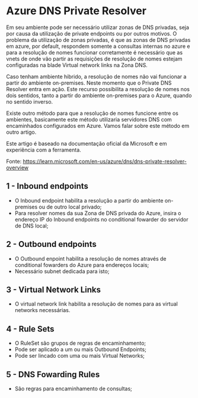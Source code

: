 # Azure DNS Private Resolver

Em seu ambiente pode ser necessário utilizar zonas de DNS privadas, seja por causa da utilização de private endpoints ou por outros motivos. O problema da utilização de zonas privadas, é que as zonas de DNS privadas em azure, por default, respondem somente a consultas internas no azure e para a resolução de nomes funcionar corretamente é necessário que as vnets de onde vão partir as requisições de resolução de nomes estejam configuradas na blade Virtual network links na Zona DNS.

Caso tenham ambiente hibrido, a resolução de nomes não vai funcionar a partir do ambiente on-premises. Neste momento que o Private DNS Resolver entra em ação.
Este recurso possibilita a resolução de nomes nos dois sentidos, tanto a partir do ambiente on-premises para o Azure, quando no sentido inverso. 

Existe outro método para que a resolução de nomes funcione entre os ambientes, basicamente este método utilizaria servidores DNS com encaminhados configurados em Azure. Vamos falar sobre este método em outro artigo.

Este artigo é baseado na documentação oficial da Microsoft e em experiência com a ferramenta.

Fonte: https://learn.microsoft.com/en-us/azure/dns/dns-private-resolver-overview



## 1 - Inbound endpoints
- O Inbound endpoint habilita a resolução a partir do ambiente on-premises ou de outro local privado;
- Para resolver nomes da sua Zona de DNS privada do Azure, insira o endereço IP do Inbound endpoints no conditional fowarder do servidor de DNS local;

## 2 - Outbound endpoints
- O Outbound enpoint habilita a resolução de nomes através de conditional fowarders do Azure para endereços locais;
- Necessário subnet dedicada para isto;
  
## 3 - Virtual Network Links
- O virtual network link habilita a resolução de nomes para as virtual networks necessárias.

## 4 - Rule Sets
- O RuleSet são grupos de regras de encaminhamento;
- Pode ser aplicado a um ou mais Outbound Endpoints;
- Pode ser lincado com uma ou mais Virtual Networks;

## 5 - DNS Fowarding Rules
- São regras para encaminhamento de consultas;
